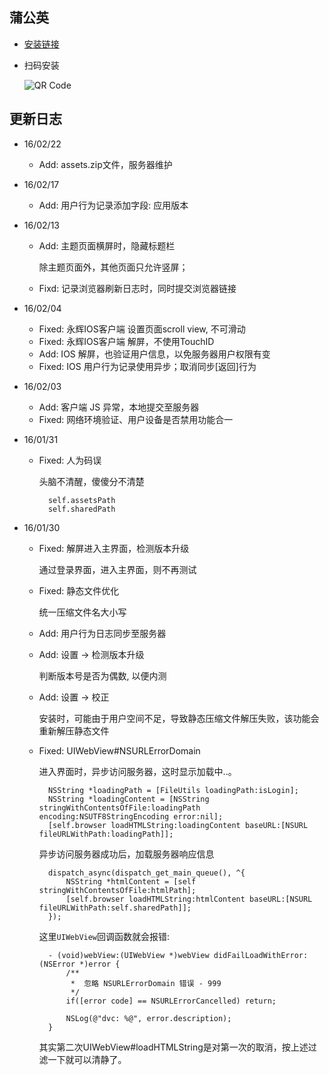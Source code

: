 
## 蒲公英

* [安装链接](http://www.pgyer.com/yh-i)
* 扫码安装

	![QR Code](http://static.pgyer.com/app/qrcode/yh-i)

## 更新日志

* 16/02/22

	* Add: assets.zip文件，服务器维护
	
* 16/02/17

	* Add: 用户行为记录添加字段: 应用版本

* 16/02/13

	* Add: 主题页面横屏时，隐藏标题栏
	
		除主题页面外，其他页面只允许竖屏；
	
	* Fixd: 记录浏览器刷新日志时，同时提交浏览器链接

* 16/02/04

	* Fixed: 永辉IOS客户端 设置页面scroll view, 不可滑动
	* Fixed: 永辉IOS客户端 解屏，不使用TouchID
	* Add: IOS 解屏，也验证用户信息，以免服务器用户权限有变
	* Fixed: IOS 用户行为记录使用异步；取消同步[返回]行为
	
* 16/02/03

	* Add: 客户端 JS 异常，本地提交至服务器
	* Fixed: 网络环境验证、用户设备是否禁用功能合一
	
* 16/01/31

	* Fixed: 人为码误
	
		头脑不清醒，傻傻分不清楚
		
			self.assetsPath 
			self.sharedPath
		
* 16/01/30
	
	* Fixed: 解屏进入主界面，检测版本升级
	
		通过登录界面，进入主界面，则不再测试
		
	* Fixed: 静态文件优化
	
		统一压缩文件名大小写
	
	* Add: 用户行为日志同步至服务器
	* Add: 设置 -> 检测版本升级
		
		判断版本号是否为偶数, 以便内测
		
	* Add: 设置 -> 校正
	
		安装时，可能由于用户空间不足，导致静态压缩文件解压失败，该功能会重新解压静态文件
	
	* Fixed: UIWebView#NSURLErrorDomain
			
		进入界面时，异步访问服务器，这时显示加载中..。
		
			NSString *loadingPath = [FileUtils loadingPath:isLogin];
			NSString *loadingContent = [NSString stringWithContentsOfFile:loadingPath encoding:NSUTF8StringEncoding error:nil];
			[self.browser loadHTMLString:loadingContent baseURL:[NSURL fileURLWithPath:loadingPath]];
			
			
		异步访问服务器成功后，加载服务器响应信息
		
			dispatch_async(dispatch_get_main_queue(), ^{
				NSString *htmlContent = [self stringWithContentsOfFile:htmlPath];
				[self.browser loadHTMLString:htmlContent baseURL:[NSURL fileURLWithPath:self.sharedPath]];
			});
	
		这里`UIWebView`回调函数就会报错:
			
			- (void)webView:(UIWebView *)webView didFailLoadWithError:(NSError *)error {
			    /**
			     *  忽略 NSURLErrorDomain 错误 - 999
			     */
			    if([error code] == NSURLErrorCancelled) return;
			    
			    NSLog(@"dvc: %@", error.description);
			}
			
		其实第二次UIWebView#loadHTMLString是对第一次的取消，按上述过滤一下就可以清静了。